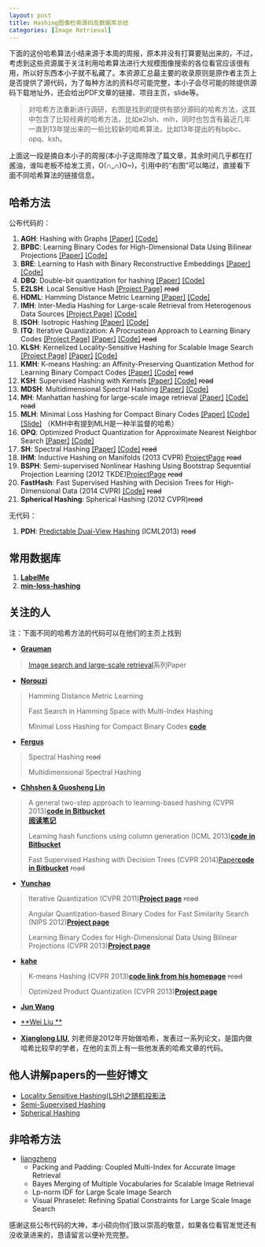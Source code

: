 ```yaml
---
layout: post
title: Hashing图像检索源码及数据库总结
categories: [Image Retrieval]
---
```


下面的这份哈希算法小结来源于本周的周报，原本并没有打算要贴出来的，不过，考虑到这些资源属于关注利用哈希算法进行大规模图像搜索的各位看官应该很有用，所以好东西本小子就不私藏了。本资源汇总最主要的收录原则是原作者主页上是否提供了源代码，为了每种方法的资料尽可能完整，本小子会尽可能的除提供源码下载地址外，还会给出PDF文章的链接、项目主页，slide等。

>对哈希方法重新进行调研，右图是找到的提供有部分源码的哈希方法，这其中包含了比较经典的哈希方法，比如e2lsh、mih，同时也包含有最近几年一直到13年提出来的一些比较新的哈希算法，比如13年提出的有bpbc、opq、ksh。

上面这一段是摘自本小子的周报(本小子这周除改了篇文章，其余时间几乎都在打酱油，谁叫老板不给发工资，O(∩_∩)O~)，引用中的“右图”可以略过，直接看下面不同哈希算法的链接信息。

## 哈希方法

公布代码的：

1. **AGH**: Hashing with Graphs [\[Paper\]](http://machinelearning.wustl.edu/mlpapers/paper_files/ICML2011Liu_6.pdf) [\[Code\]](http://www.ee.columbia.edu/~wliu/Anchor_Graph_Hash.zip)
2. **BPBC**: Learning Binary Codes for High-Dimensional Data Using Bilinear Projections [\[Paper\]](http://www.unc.edu/~yunchao/papers/CVPR13.pdf) [\[Code\]](http://www.unc.edu/~yunchao/bpbc.htm)
3. **BRE**: Learning to Hash with Binary Reconstructive Embeddings [\[Paper\]](http://www.cse.ohio-state.edu/~kulis/pubs/bre_nips.pdf) [\[Code\]](http://www.cse.ohio-state.edu/~kulis/bre/bre.tar.gz)
4. **DBQ**: Double-bit quantization for hashing [\[Paper\]](http://cs.nju.edu.cn/lwj/paper/AAAI12_DBQ.pdf) [\[Code\]]( http://cs.nju.edu.cn/lwj/code/DBQ.rar)
5. **E2LSH**: Local Sensitive Hash [\[Project Page\]](http://www.mit.edu/~andoni/LSH/) ~~read~~
6. **HDML**: Hamming Distance Metric Learning [\[Paper\]](http://www.cs.toronto.edu/~norouzi/research/papers/hdml.pdf) [\[Code\]](https://github.com/norouzi/hdml)
7. **IMH**: Inter-Media Hashing for Large-scale Retrieval from Heterogenous Data Sources [\[Project Page\]](http://staff.itee.uq.edu.au/shenht/UQ_IMH) [\[Code\]](http://staff.itee.uq.edu.au/shenht/UQ_IMH/imh.7z)
8. **ISOH**: Isotropic Hashing [\[Paper\]](http://cs.nju.edu.cn/lwj/paper/NIPS12-IsoHash.pdf) [\[Code\]](http://cs.nju.edu.cn/lwj/code/IsoHash.zip)
9. **ITQ**: Iterative Quantization: A Procrustean Approach to Learning Binary Codes [\[Project Page\]](http://www.unc.edu/~yunchao/itq.htm) [\[Paper\]](http://www.unc.edu/~yunchao/papers/CVPR11_a.pdf) [\[Code\]](http://www.unc.edu/~yunchao/code/smallcode.zip) ~~read~~
10. **KLSH**: Kernelized Locality-Sensitive Hashing for Scalable Image Search [\[Project Page\]](http://www.cse.ohio-state.edu/~kulis/klsh/klsh.htm) [\[Paper\]](http://www.cse.ohio-state.edu/~kulis/pubs/iccv_klsh.pdf) [\[Code\]](http://www.cse.ohio-state.edu/~kulis/klsh/klsh_code.tar.gz)
11. **KMH**: K-means Hashing: an Affinity-Preserving Quantization Method for Learning Binary Compact Codes [\[Paper\]](http://131.107.65.14/en-us/um/people/kahe/publications/cvpr13kmh.pdf) [\[Code\]](http://131.107.65.14/en-us/um/people/kahe/cvpr13/matlab_KMH_release_v1.1.rar) ~~read~~
12. **KSH**: Supervised Hashing with Kernels [\[Paper\]](http://www.ee.columbia.edu/~wliu/CVPR12_ksh.pdf) [\[Code\]](http://www.ee.columbia.edu/~wliu/ksh_code.zip) ~~read~~
13. **MDSH**: Multidimensional Spectral Hashing [\[Paper\]](http://people.csail.mit.edu/torralba/publications/msh_eccv12.pdf) [\[Code\]](http://www.cs.huji.ac.il/~yweiss/export2.tar)
14. **MH**: Manhattan hashing for large-scale image retrieval [\[Paper\]](http://cs.nju.edu.cn/lwj/paper/SIGIR12_MH.pdf) [\[Code\]](http://cs.nju.edu.cn/lwj/code/MH.rar) ~~read~~
15. **MLH**: Minimal Loss Hashing for Compact Binary Codes [\[Paper\]](http://www.cs.toronto.edu/~norouzi/research/papers/min_loss_hash.pdf) [\[Code\]](http://www.cs.toronto.edu/~norouzi/research/mlh/) [\[Slide\]]( http://www.cs.toronto.edu/~norouzi/research/slides/mlh-icml.ppt) （KMH中有提到MLH是一种半监督的哈希）
16. **OPQ**: Optimized Product Quantization for Approximate Nearest Neighbor Search [\[Paper\]](http://131.107.65.14/en-us/um/people/kahe/publications/cvpr13opq.pdf) [\[Code\]]( http://131.107.65.14/en-us/um/people/kahe/cvpr13/matlab_OPQ_release_v1.1.rar)
17. **SH**: Spectral Hashing [\[Paper\]](http://people.csail.mit.edu/torralba/publications/spectralhashing.pdf) [\[Code\]]( http://www.cs.huji.ac.il/~yweiss/SpectralHashing/sh.zip) ~~read~~
18. **IHM**: Inductive Hashing on Manifolds (2013 CVPR) [ProjectPage](http://cs.adelaide.edu.au/~chhshen/projects/inductive_hashing/) ~~read~~
19. **BSPH**: Semi-supervised Nonlinear Hashing Using Bootstrap Sequential Projection Learning (2012 TKDE)[ProjectPage](http://appsrv.cse.cuhk.edu.hk/~jkzhu/bnsplh/) ~~read~~
20. **FastHash**: Fast Supervised Hashing with Decision Trees for High-Dimensional Data (2014 CVPR) [\[Code\]](https://bitbucket.org/chhshen/fasthash) ~~read~~
21. **Spherical Hashing**: Spherical Hashing (2012 CVPR)~~read~~

无代码：

1. **PDH**: [Predictable Dual-View Hashing](http://www.umiacs.umd.edu/~jhchoi/paper/icml2013_pdh.pdf) (ICML2013) ~~read~~

## 常用数据库
1. [**LabelMe**](http://www.cs.toronto.edu/~norouzi/research/mlh/data/LabelMe_gist.mat)
2. [**min-loss-hashing**](https://github.com/willard-yuan/min-loss-hashing/tree/master/matlab)

## 关注的人

注：下面不同的哈希方法的代码可以在他们的主页上找到

- [**Grauman**](http://cs.nyu.edu/~fergus/pmwiki/pmwiki.php?n=PmWiki.Publications)
>[Image search and large-scale retrieval](http://www.cs.utexas.edu/~grauman/research/pubs-by-topic.html#Fast_similarity_search_and_image)系列Paper

- [**Norouzi**](http://www.cs.toronto.edu/~norouzi/)
>Hamming Distance Metric Learning
>
>Fast Search in Hamming Space with Multi-Index Hashing
>
>Minimal Loss Hashing for Compact Binary Codes [**code**](http://www.cs.toronto.edu/~norouzi/research/mlh/)

- [**Fergus**](http://cs.nyu.edu/~fergus/pmwiki/pmwiki.php?n=PmWiki.Publications)
>Spectral Hashing ~~read~~
>
>Multidimensional Spectral Hashing

- [**Chhshen & Guosheng Lin**](http://cs.adelaide.edu.au/~chhshen/notes.html)
>A general two-step approach to learning-based hashing (CVPR 2013)[**code in Bitbucket**](https://bitbucket.org/guosheng/two-step-hashing)</br>
>[**阅读笔记**](http://www.dreamingo.com:9999/blog/General%20Two%20Step%20Approach%20to%20Learning%20Ba)
>
>Learning hash functions using column generation (ICML 2013)[**code in Bitbucket**](https://bitbucket.org/guosheng/column-generation-hashing)
>
>Fast Supervised Hashing with Decision Trees (CVPR 2014)[Paper](http://arxiv.org/pdf/1404.1561v1.pdf)[**code in Bitbucket**](https://bitbucket.org/chhshen/fasthash/) ~~read~~

- [**Yunchao**](http://www.unc.edu/~yunchao/)
>Iterative Quantization (CVPR 2011)[**Project page**](http://www.unc.edu/~yunchao/itq.htm) ~~read~~
>
>Angular Quantization-based Binary Codes for Fast Similarity Search (NIPS 2012)[**Project page**](http://www.unc.edu/~yunchao/aqbc.htm)
>
>Learning Binary Codes for High-Dimensional Data Using Bilinear Projections (CVPR 2013)[**Project page**](http://www.unc.edu/~yunchao/bpbc.htm)

- [**kahe**](http://research.microsoft.com/en-us/um/people/kahe/)
>K-means Hashing (CVPR 2013)[**code link from his homepage**](http://research.microsoft.com/en-us/um/people/kahe/cvpr13/matlab_KMH_release_v1.1.rar) ~~read~~
>
>Optimized Product Quantization (CVPR 2013)[**Project page**](http://research.microsoft.com/en-us/um/people/kahe/cvpr13/index.html)

- [**Jun Wang**](http://www.ee.columbia.edu/~jwang/)

- [**Wei Liu **](http://www.ee.columbia.edu/~wliu/)

- [**Xianglong LIU**](http://www.nlsde.buaa.edu.cn/~xlliu/), 刘老师是2012年开始做哈希，发表过一系列论文，是国内做哈希比较早的学者，在他的主页上有一些他发表的哈希文章的代码。

## 他人讲解papers的一些好博文
- [Locality Sensitive Hashing(LSH)之随机投影法](http://www.strongczq.com/2012/04/locality-sensitive-hashinglsh%E4%B9%8B%E9%9A%8F%E6%9C%BA%E6%8A%95%E5%BD%B1%E6%B3%95.html)
- [Semi-Supervised Hashing](http://www.dreamingo.com:9999/blog/Semi-Supervised_Hashing)
- [Spherical Hashing](http://blog.csdn.net/zwwkity/article/details/8565485?reload)

## 非哈希方法

- [liangzheng](http://www.liangzheng.org/Publication.html)
	- Packing and Padding: Coupled Multi-Index for Accurate Image Retrieval
	- Bayes Merging of Multiple Vocabularies for Scalable Image Retrieval
	- Lp-norm IDF for Large Scale Image Search
	- Visual Phraselet: Refining Spatial Constraints for Large Scale Image Search

感谢这些公布代码的大神，本小硕向你们致以崇高的敬意，如果各位看官发觉还有没收录进来的，恳请留言以便补充完整。
